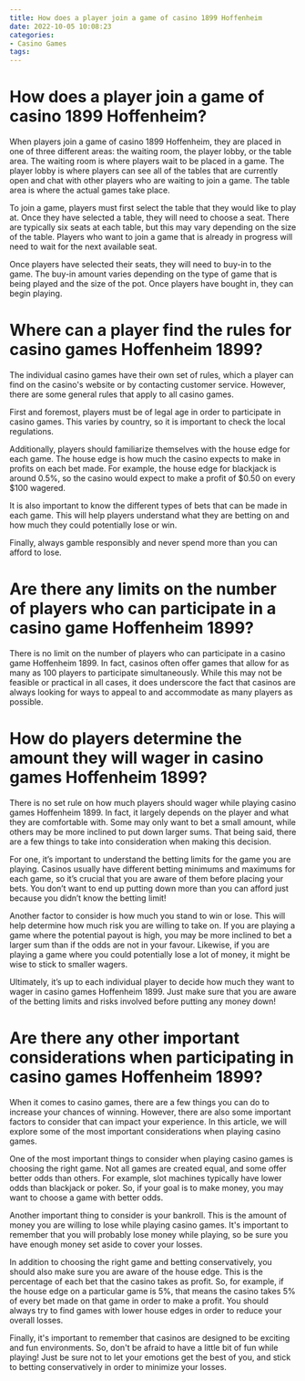 ```yaml
---
title: How does a player join a game of casino 1899 Hoffenheim
date: 2022-10-05 10:08:23
categories:
- Casino Games
tags:
---
```



#  How does a player join a game of casino 1899 Hoffenheim?

When players join a game of casino 1899 Hoffenheim, they are placed in one of three different areas: the waiting room, the player lobby, or the table area. The waiting room is where players wait to be placed in a game. The player lobby is where players can see all of the tables that are currently open and chat with other players who are waiting to join a game. The table area is where the actual games take place.

To join a game, players must first select the table that they would like to play at. Once they have selected a table, they will need to choose a seat. There are typically six seats at each table, but this may vary depending on the size of the table. Players who want to join a game that is already in progress will need to wait for the next available seat.

Once players have selected their seats, they will need to buy-in to the game. The buy-in amount varies depending on the type of game that is being played and the size of the pot. Once players have bought in, they can begin playing.

#  Where can a player find the rules for casino games Hoffenheim 1899?

The individual casino games have their own set of rules, which a player can find on the casino's website or by contacting customer service. However, there are some general rules that apply to all casino games.

First and foremost, players must be of legal age in order to participate in casino games. This varies by country, so it is important to check the local regulations.

Additionally, players should familiarize themselves with the house edge for each game. The house edge is how much the casino expects to make in profits on each bet made. For example, the house edge for blackjack is around 0.5%, so the casino would expect to make a profit of $0.50 on every $100 wagered.

It is also important to know the different types of bets that can be made in each game. This will help players understand what they are betting on and how much they could potentially lose or win.

Finally, always gamble responsibly and never spend more than you can afford to lose.

#  Are there any limits on the number of players who can participate in a casino game Hoffenheim 1899?

There is no limit on the number of players who can participate in a casino game Hoffenheim 1899. In fact, casinos often offer games that allow for as many as 100 players to participate simultaneously. While this may not be feasible or practical in all cases, it does underscore the fact that casinos are always looking for ways to appeal to and accommodate as many players as possible.

#  How do players determine the amount they will wager in casino games Hoffenheim 1899? 

There is no set rule on how much players should wager while playing casino games Hoffenheim 1899. In fact, it largely depends on the player and what they are comfortable with. Some may only want to bet a small amount, while others may be more inclined to put down larger sums. That being said, there are a few things to take into consideration when making this decision.

For one, it’s important to understand the betting limits for the game you are playing. Casinos usually have different betting minimums and maximums for each game, so it’s crucial that you are aware of them before placing your bets. You don’t want to end up putting down more than you can afford just because you didn’t know the betting limit!

Another factor to consider is how much you stand to win or lose. This will help determine how much risk you are willing to take on. If you are playing a game where the potential payout is high, you may be more inclined to bet a larger sum than if the odds are not in your favour. Likewise, if you are playing a game where you could potentially lose a lot of money, it might be wise to stick to smaller wagers.

Ultimately, it’s up to each individual player to decide how much they want to wager in casino games Hoffenheim 1899. Just make sure that you are aware of the betting limits and risks involved before putting any money down!

#  Are there any other important considerations when participating in casino games Hoffenheim 1899?

When it comes to casino games, there are a few things you can do to increase your chances of winning. However, there are also some important factors to consider that can impact your experience. In this article, we will explore some of the most important considerations when playing casino games.

One of the most important things to consider when playing casino games is choosing the right game. Not all games are created equal, and some offer better odds than others. For example, slot machines typically have lower odds than blackjack or poker. So, if your goal is to make money, you may want to choose a game with better odds.

Another important thing to consider is your bankroll. This is the amount of money you are willing to lose while playing casino games. It's important to remember that you will probably lose money while playing, so be sure you have enough money set aside to cover your losses.

In addition to choosing the right game and betting conservatively, you should also make sure you are aware of the house edge. This is the percentage of each bet that the casino takes as profit. So, for example, if the house edge on a particular game is 5%, that means the casino takes 5% of every bet made on that game in order to make a profit. You should always try to find games with lower house edges in order to reduce your overall losses.

Finally, it's important to remember that casinos are designed to be exciting and fun environments. So, don't be afraid to have a little bit of fun while playing! Just be sure not to let your emotions get the best of you, and stick to betting conservatively in order to minimize your losses.